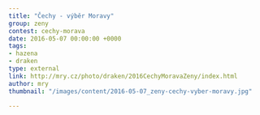 ```yaml
---
title: "Čechy - výběr Moravy"
group: zeny
contest: cechy-morava
date: 2016-05-07 00:00:00 +0000
tags:
- hazena
- draken
type: external
link: http://mry.cz/photo/draken/2016CechyMoravaZeny/index.html
author: mry
thumbnail: "/images/content/2016-05-07_zeny-cechy-vyber-moravy.jpg"

---
```

